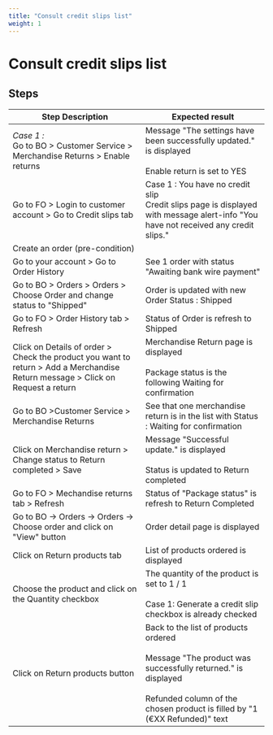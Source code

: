 ```yaml
---
title: "Consult credit slips list"
weight: 1
---
```


# Consult credit slips list
## Steps
| Step Description | Expected result |
| ----- | ----- |
| *Case 1 :*<br>Go to BO > Customer Service > Merchandise Returns > Enable returns | Message "The settings have been successfully updated." is displayed<br><br>Enable return is set to YES |
| Go to FO > Login to customer account > Go to Credit slips tab | Case 1 : You have no credit slip<br>Credit slips page is displayed with message alert-info "You have not received any credit slips." |
| Create an order (pre-condition) |  |
| Go to your account > Go to Order History | See 1 order with status "Awaiting bank wire payment" |
| Go to BO > Orders > Orders > Choose Order and change status to "Shipped" | Order is updated with new Order Status : Shipped |
| Go to FO > Order History tab > Refresh | Status of Order is refresh to Shipped |
| Click on Details of order > Check the product you want to return > Add a Merchandise Return message > Click on Request a return | Merchandise Return page is displayed<br><br>Package status is the following Waiting for confirmation |
| Go to BO >Customer Service > Merchandise Returns | See that one merchandise return is in the list with Status : Waiting for confirmation |
| Click on Merchandise return > Change status to Return completed > Save | Message "Successful update." is displayed<br><br>Status is updated to Return completed |
| Go to FO > Mechandise returns tab > Refresh | Status of "Package status" is refresh to Return Completed |
| Go to BO -> Orders -> Orders -> Choose order and click on "View" button | Order detail page is displayed |
| Click on Return products tab | List of products ordered is displayed |
| Choose the product and click on the Quantity checkbox | The quantity of the product is set to 1 / 1<br><br>Case 1: Generate a credit slip checkbox is already checked |
| Click on Return products button | Back to the list of products ordered<br><br>Message "The product was successfully returned." is displayed<br><br>Refunded column of the chosen product is filled by "1 (€XX Refunded)" text |

